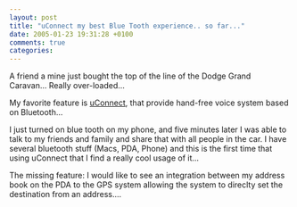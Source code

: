 ```yaml
---
layout: post
title: "uConnect my best Blue Tooth experience.. so far..."
date: 2005-01-23 19:31:28 +0100
comments: true
categories:
---
```

A friend a mine just bought the top of the line of the Dodge Grand Caravan... Really over-loaded...

My favorite feature is [uConnect](http://www.dodge.com/crossbrand/uconnect/dodge/interface.html), that provide hand-free voice system based on Bluetooth...

I just turned on blue tooth on my phone, and five minutes later I was able to talk to my friends and family and share that with all people in the car. I have several bluetooth stuff (Macs, PDA, Phone) and this is the first time that using uConnect that I find a really cool usage of it...

The missing feature: I would like to see an integration between my address book on the PDA to the GPS system allowing the system to direclty set the destination from an address....
